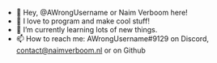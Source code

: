 - 👋 Hey, @AWrongUsername or Naim Verboom here!
- 👀 I love to program and make cool stuff!
- 🌱 I’m currently learning lots of new things.
- 📫 How to reach me: AWrongUsername#9129 on Discord, contact@naimverboom.nl or on Github

<!---
AWrongUsername/AWrongUsername is a ✨ special ✨ repository because its `README.md` (this file) appears on your GitHub profile.
You can click the Preview link to take a look at your changes.
--->
